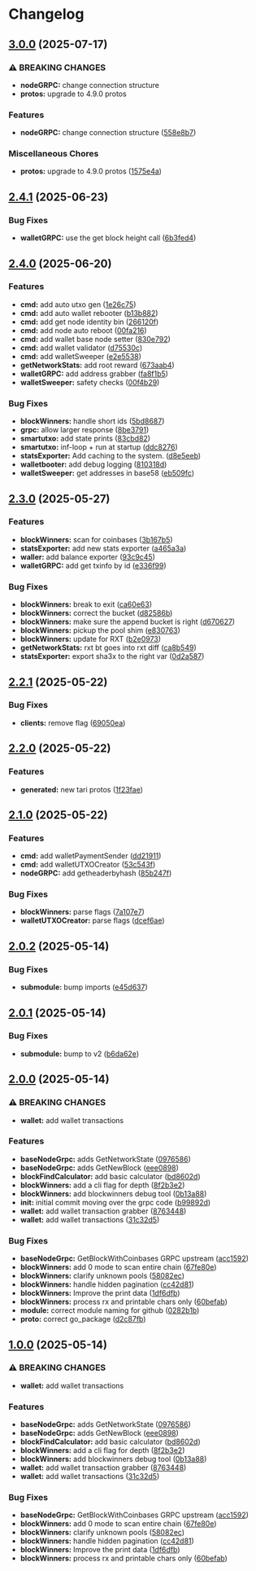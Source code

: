 # Changelog

## [3.0.0](https://github.com/Snipa22/go-tari-grpc-lib/compare/v2.4.1...v3.0.0) (2025-07-17)


### ⚠ BREAKING CHANGES

* **nodeGRPC:** change connection structure
* **protos:** upgrade to 4.9.0 protos

### Features

* **nodeGRPC:** change connection structure ([558e8b7](https://github.com/Snipa22/go-tari-grpc-lib/commit/558e8b7199ec5f9359bc472dd70470d6c9fd9296))


### Miscellaneous Chores

* **protos:** upgrade to 4.9.0 protos ([1575e4a](https://github.com/Snipa22/go-tari-grpc-lib/commit/1575e4a2cc61ce217828e1fd4f834147d76117c6))

## [2.4.1](https://github.com/Snipa22/go-tari-grpc-lib/compare/v2.4.0...v2.4.1) (2025-06-23)


### Bug Fixes

* **walletGRPC:** use the get block height call ([6b3fed4](https://github.com/Snipa22/go-tari-grpc-lib/commit/6b3fed4b74a2262780aeb6d66b9b2afe6ed5a687))

## [2.4.0](https://github.com/Snipa22/go-tari-grpc-lib/compare/v2.3.0...v2.4.0) (2025-06-20)


### Features

* **cmd:** add auto utxo gen ([1e26c75](https://github.com/Snipa22/go-tari-grpc-lib/commit/1e26c7584e66c2292f40f920104285f73c46c79a))
* **cmd:** add auto wallet rebooter ([b13b882](https://github.com/Snipa22/go-tari-grpc-lib/commit/b13b8827d9ea35a897a63b57544724a532c1aa18))
* **cmd:** add get node identity bin ([266120f](https://github.com/Snipa22/go-tari-grpc-lib/commit/266120f31ed082428428ece152e68c7353f625a6))
* **cmd:** add node auto reboot ([00fa216](https://github.com/Snipa22/go-tari-grpc-lib/commit/00fa2162aba51af5025ed93ea6b7bb0ef6877660))
* **cmd:** add wallet base node setter ([830e792](https://github.com/Snipa22/go-tari-grpc-lib/commit/830e7928be025cf518e4848e9dfc46637b6a78ac))
* **cmd:** add wallet validator ([d75530c](https://github.com/Snipa22/go-tari-grpc-lib/commit/d75530c02725c693c3b64fceaf190d4f20fc24fa))
* **cmd:** add walletSweeper ([e2e5538](https://github.com/Snipa22/go-tari-grpc-lib/commit/e2e553802eccb344c4db01a06ddb3d938105e140))
* **getNetworkStats:** add root reward ([673aab4](https://github.com/Snipa22/go-tari-grpc-lib/commit/673aab49d81bf35f9abef5a6ba191785169729a8))
* **walletGRPC:** add address grabber ([fa8f1b5](https://github.com/Snipa22/go-tari-grpc-lib/commit/fa8f1b5d26c5f7e929a9b076ce4778677b3db58f))
* **walletSweeper:** safety checks ([00f4b29](https://github.com/Snipa22/go-tari-grpc-lib/commit/00f4b299f1eebb6c00a628a3bf9959dafe1e0811))


### Bug Fixes

* **blockWinners:** handle short ids ([5bd8687](https://github.com/Snipa22/go-tari-grpc-lib/commit/5bd8687b4bf75925ebaf2fc7975ecdf0110123b6))
* **grpc:** allow larger response ([8be3791](https://github.com/Snipa22/go-tari-grpc-lib/commit/8be37918767f5676482ebc5782db78ce7ed2c933))
* **smartutxo:** add state prints ([83cbd82](https://github.com/Snipa22/go-tari-grpc-lib/commit/83cbd82a05f211f7ed4a0aa50acafa382ee2d0a8))
* **smartutxo:** inf-loop + run at startup ([ddc8276](https://github.com/Snipa22/go-tari-grpc-lib/commit/ddc82767ae427567d684b3ef24bbc519d23263d5))
* **statsExporter:** Add caching to the system. ([d8e5eeb](https://github.com/Snipa22/go-tari-grpc-lib/commit/d8e5eeb9bea088b24d48d8ba287bddb214283e0f))
* **walletbooter:** add debug logging ([810318d](https://github.com/Snipa22/go-tari-grpc-lib/commit/810318d5fa835968f23397479dba37d963a846bd))
* **walletSweeper:** get addresses in base58 ([eb509fc](https://github.com/Snipa22/go-tari-grpc-lib/commit/eb509fc43c18073abed0020d130f3741a91aa747))

## [2.3.0](https://github.com/Snipa22/go-tari-grpc-lib/compare/v2.2.1...v2.3.0) (2025-05-27)


### Features

* **blockWinners:** scan for coinbases ([3b167b5](https://github.com/Snipa22/go-tari-grpc-lib/commit/3b167b59252dc613725ebd79cf082a44e6eae8a3))
* **statsExporter:** add new stats exporter ([a465a3a](https://github.com/Snipa22/go-tari-grpc-lib/commit/a465a3a0f0244fb21ad659ebc44d0d86b33473ff))
* **waller:** add balance exporter ([93c9c45](https://github.com/Snipa22/go-tari-grpc-lib/commit/93c9c45a8f596cf44049e515516975b1c899b710))
* **walletGRPC:** add get txinfo by id ([e336f99](https://github.com/Snipa22/go-tari-grpc-lib/commit/e336f99e4acfe6b1d39e8f35d24b5844ba284068))


### Bug Fixes

* **blockWinners:** break to exit ([ca60e63](https://github.com/Snipa22/go-tari-grpc-lib/commit/ca60e63a0887c6e85afcd93bd3249ac2d7116745))
* **blockWinners:** correct the bucket ([d82586b](https://github.com/Snipa22/go-tari-grpc-lib/commit/d82586b05ef7e8eeb9cd62e33c1055cfaebe8c5a))
* **blockWinners:** make sure the append bucket is right ([d670627](https://github.com/Snipa22/go-tari-grpc-lib/commit/d670627b5274d2598e39e115cb3a61ed4df5216b))
* **blockWinners:** pickup the pool shim ([e830763](https://github.com/Snipa22/go-tari-grpc-lib/commit/e830763192f4a79cf3ee51255a5ece4a2195893e))
* **blockWinners:** update for RXT ([b2e0973](https://github.com/Snipa22/go-tari-grpc-lib/commit/b2e097388d0919426d0376bf894c4103dfe476aa))
* **getNetworkStats:** rxt bt goes into rxt diff ([ca8b549](https://github.com/Snipa22/go-tari-grpc-lib/commit/ca8b5499b46276f3f6dd9ddff7646e82d9c0d68b))
* **statsExporter:** export sha3x to the right var ([0d2a587](https://github.com/Snipa22/go-tari-grpc-lib/commit/0d2a5870efc7e9d92259c285b329211b41a5482f))

## [2.2.1](https://github.com/Snipa22/go-tari-grpc-lib/compare/v2.2.0...v2.2.1) (2025-05-22)


### Bug Fixes

* **clients:** remove flag ([69050ea](https://github.com/Snipa22/go-tari-grpc-lib/commit/69050ead4190800f3dc1b83e8bf404a9d63b3cca))

## [2.2.0](https://github.com/Snipa22/go-tari-grpc-lib/compare/v2.1.0...v2.2.0) (2025-05-22)


### Features

* **generated:** new tari protos ([1f23fae](https://github.com/Snipa22/go-tari-grpc-lib/commit/1f23fae4906f8cc9f70c8e1d2019b0831f5e9156))

## [2.1.0](https://github.com/Snipa22/go-tari-grpc-lib/compare/v2.0.2...v2.1.0) (2025-05-22)


### Features

* **cmd:** add walletPaymentSender ([dd21911](https://github.com/Snipa22/go-tari-grpc-lib/commit/dd21911e3d7fc5c0618ab237c880eb641d0499fe))
* **cmd:** add walletUTXOCreator ([53c543f](https://github.com/Snipa22/go-tari-grpc-lib/commit/53c543f2d3916174a767e2cae6bfec17f63de25b))
* **nodeGRPC:** add getheaderbyhash ([85b247f](https://github.com/Snipa22/go-tari-grpc-lib/commit/85b247f9d797dae6feb7087acc08d7a416d96536))


### Bug Fixes

* **blockWinners:** parse flags ([7a107e7](https://github.com/Snipa22/go-tari-grpc-lib/commit/7a107e77ccda14ecf99cc22cd639a9eeb3f91703))
* **walletUTXOCreator:** parse flags ([dcef6ae](https://github.com/Snipa22/go-tari-grpc-lib/commit/dcef6ae23f16f3d8d57e47de4c746946bd1540cd))

## [2.0.2](https://github.com/Snipa22/go-tari-grpc-lib/compare/v2.0.1...v2.0.2) (2025-05-14)


### Bug Fixes

* **submodule:** bump imports ([e45d637](https://github.com/Snipa22/go-tari-grpc-lib/commit/e45d63705673288a95152dc0bdfe7c98b9936c1f))

## [2.0.1](https://github.com/Snipa22/go-tari-grpc-lib/compare/v2.0.0...v2.0.1) (2025-05-14)


### Bug Fixes

* **submodule:** bump to v2 ([b6da62e](https://github.com/Snipa22/go-tari-grpc-lib/commit/b6da62e111b4489faf3d25df2bc21f14cbfec516))

## [2.0.0](https://github.com/Snipa22/go-tari-grpc-lib/compare/v1.0.0...v2.0.0) (2025-05-14)


### ⚠ BREAKING CHANGES

* **wallet:** add wallet transactions

### Features

* **baseNodeGrpc:** adds GetNetworkState ([0976586](https://github.com/Snipa22/go-tari-grpc-lib/commit/0976586742263e566b6246cf637316a333da88ee))
* **baseNodeGrpc:** adds GetNewBlock ([eee0898](https://github.com/Snipa22/go-tari-grpc-lib/commit/eee0898570e2fa2a39539fcdeb97a03279b62480))
* **blockFindCalculator:** add basic calculator ([bd8602d](https://github.com/Snipa22/go-tari-grpc-lib/commit/bd8602d276840a565e696e6ebbe03586a25fe587))
* **blockWinners:** add a cli flag for depth ([8f2b3e2](https://github.com/Snipa22/go-tari-grpc-lib/commit/8f2b3e2a880049c42937dd7b537ec81a18a9a668))
* **blockWinners:** add blockwinners debug tool ([0b13a88](https://github.com/Snipa22/go-tari-grpc-lib/commit/0b13a8847806757c76191685908a85c62d0ae7a2))
* **init:** initial commit moving over the grpc code ([b99892d](https://github.com/Snipa22/go-tari-grpc-lib/commit/b99892d383183fa264bb1f7c9bda0dc5bc9fedb0))
* **wallet:** add wallet transaction grabber ([8763448](https://github.com/Snipa22/go-tari-grpc-lib/commit/87634489a0d02f5ad4964695e9428f73c68b44e6))
* **wallet:** add wallet transactions ([31c32d5](https://github.com/Snipa22/go-tari-grpc-lib/commit/31c32d5825b4d0a878cb940f06ce30e55fa0185b))


### Bug Fixes

* **baseNodeGrpc:** GetBlockWithCoinbases GRPC upstream ([acc1592](https://github.com/Snipa22/go-tari-grpc-lib/commit/acc1592d3c0ea6140a48b9106cace1b9b5a26801))
* **blockWinners:** add 0 mode to scan entire chain ([67fe80e](https://github.com/Snipa22/go-tari-grpc-lib/commit/67fe80ee0a3c57495f23ace06e94ff7b1fa9daa6))
* **blockWinners:** clarify unknown pools ([58082ec](https://github.com/Snipa22/go-tari-grpc-lib/commit/58082ec6ad4d99c5bdaac823e61e5a32c314a93d))
* **blockWinners:** handle hidden pagination ([cc42d81](https://github.com/Snipa22/go-tari-grpc-lib/commit/cc42d8168a368c3049520ff0f4c77a571d9a2ceb))
* **blockWinners:** Improve the print data ([1df6dfb](https://github.com/Snipa22/go-tari-grpc-lib/commit/1df6dfb64810d95f88ba8412c28d5c0eb98295d4))
* **blockWinners:** process rx and printable chars only ([60befab](https://github.com/Snipa22/go-tari-grpc-lib/commit/60befab93f4e11b04ad543736862d11ca2cf7216))
* **module:** correct module naming for github ([0282b1b](https://github.com/Snipa22/go-tari-grpc-lib/commit/0282b1bc7ddbe000136d440e3655de0e6a41cf2f))
* **proto:** correct go_package ([d2c87fb](https://github.com/Snipa22/go-tari-grpc-lib/commit/d2c87fbc919a760c65702b7ed63dc728ec71151c))

## [1.0.0](https://github.com/Snipa22/go-tari-grpc-lib/compare/v0.0.1...v1.0.0) (2025-05-14)


### ⚠ BREAKING CHANGES

* **wallet:** add wallet transactions

### Features

* **baseNodeGrpc:** adds GetNetworkState ([0976586](https://github.com/Snipa22/go-tari-grpc-lib/commit/0976586742263e566b6246cf637316a333da88ee))
* **baseNodeGrpc:** adds GetNewBlock ([eee0898](https://github.com/Snipa22/go-tari-grpc-lib/commit/eee0898570e2fa2a39539fcdeb97a03279b62480))
* **blockFindCalculator:** add basic calculator ([bd8602d](https://github.com/Snipa22/go-tari-grpc-lib/commit/bd8602d276840a565e696e6ebbe03586a25fe587))
* **blockWinners:** add a cli flag for depth ([8f2b3e2](https://github.com/Snipa22/go-tari-grpc-lib/commit/8f2b3e2a880049c42937dd7b537ec81a18a9a668))
* **blockWinners:** add blockwinners debug tool ([0b13a88](https://github.com/Snipa22/go-tari-grpc-lib/commit/0b13a8847806757c76191685908a85c62d0ae7a2))
* **wallet:** add wallet transaction grabber ([8763448](https://github.com/Snipa22/go-tari-grpc-lib/commit/87634489a0d02f5ad4964695e9428f73c68b44e6))
* **wallet:** add wallet transactions ([31c32d5](https://github.com/Snipa22/go-tari-grpc-lib/commit/31c32d5825b4d0a878cb940f06ce30e55fa0185b))


### Bug Fixes

* **baseNodeGrpc:** GetBlockWithCoinbases GRPC upstream ([acc1592](https://github.com/Snipa22/go-tari-grpc-lib/commit/acc1592d3c0ea6140a48b9106cace1b9b5a26801))
* **blockWinners:** add 0 mode to scan entire chain ([67fe80e](https://github.com/Snipa22/go-tari-grpc-lib/commit/67fe80ee0a3c57495f23ace06e94ff7b1fa9daa6))
* **blockWinners:** clarify unknown pools ([58082ec](https://github.com/Snipa22/go-tari-grpc-lib/commit/58082ec6ad4d99c5bdaac823e61e5a32c314a93d))
* **blockWinners:** handle hidden pagination ([cc42d81](https://github.com/Snipa22/go-tari-grpc-lib/commit/cc42d8168a368c3049520ff0f4c77a571d9a2ceb))
* **blockWinners:** Improve the print data ([1df6dfb](https://github.com/Snipa22/go-tari-grpc-lib/commit/1df6dfb64810d95f88ba8412c28d5c0eb98295d4))
* **blockWinners:** process rx and printable chars only ([60befab](https://github.com/Snipa22/go-tari-grpc-lib/commit/60befab93f4e11b04ad543736862d11ca2cf7216))
